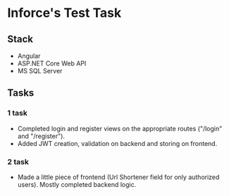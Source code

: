 # Inforce's Test Task
## Stack
- Angular
- ASP.NET Core Web API
- MS SQL Server

## Tasks
### 1 task
- Completed login and register views on the appropriate routes ("/login" and "/register").
- Added JWT creation, validation on backend and storing on frontend.

### 2 task
- Made a little piece of frontend (Url Shortener field for only authorized users). Mostly completed backend logic.
